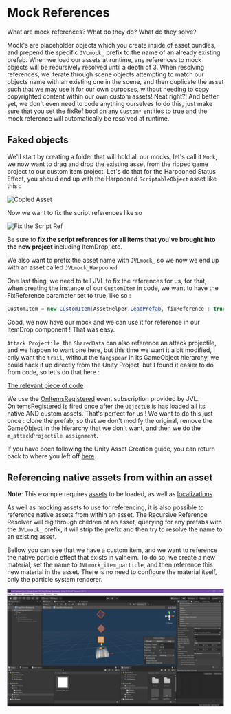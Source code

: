 ﻿# Mock References

What are mock references? What do they do? What do they solve?

Mock's are placeholder objects which you create inside of asset bundles, and prepend the specific `JVLmock_` prefix to the name of an already existing prefab. When we load our assets at runtime, any references to mock objects will be recursively resolved until a depth of 3. When resolving references, we iterate through scene objects attempting to match our objects name with an existing one in the scene, and then duplicate the asset such that we may use it for our own purposes, without needing to copy copyrighted content within our own custom assets! Neat right?! And better yet, we don't even need to code anything ourselves to do this, just make sure that you set the fixRef bool on any `Custom*` entities to true and the mock reference will automatically be resolved at runtime.

## Faked objects
We'll start by creating a folder that will hold all our mocks, let's call it `Mock`, we now want to drag and drop the existing asset from the ripped game project to our custom item project. Let's do that for the Harpooned Status Effect, you should end up with the Harpooned `ScriptableObject` asset like this :
 
![Copied Asset](https://i.imgur.com/sS7rsTP.png)

Now we want to fix the script references like so

![Fix the Script Ref](https://i.imgur.com/IFUpPuN.png)

Be sure to **fix the script references for all items that you've brought into the new project** including ItemDrop, etc.

We also want to prefix the asset name with `JVLmock_` so we now we end up with an asset called `JVLmock_Harpooned`

One last thing, we need to tell JVL to fix the references for us, for that, when creating the instance of our `CustomItem` in code, we want to have the FixReference parameter set to true, like so : 

```cs
CustomItem = new CustomItem(AssetHelper.LeadPrefab, fixReference : true);
```

Good, we now have our mock and we can use it for reference in our ItemDrop component ! That was easy.

`Attack Projectile`, the `SharedData` can also reference an attack projectile, and we happen to want one here, but this time we want it a bit modified, I only want the `trail`, without the `fangspear` in its GameObject hierarchy, we could hack it up directly from the Unity Project, but I found it easier to do from code, so let's do that here :

[The relevant piece of code](https://github.com/xiaoxiao921/Lead/blob/master/Lead/Util/AssetHelper.cs#L28)

We use the [OnItemsRegistered](xref:Jotunn.Managers.ItemManager.OnItemsRegistered) event subscription provided by JVL. OnItemsRegistered is fired once after the `ObjectDB` is has loaded all its native AND custom assets. That's perfect for us ! We want to do this just once : clone the prefab, so that we don't modify the original, remove the GameObject in the hierarchy that we don't want, and then we do the `m_attackProjectile assignment`.

If you have been following the Unity Asset Creation guide, you can return back to where you left off [here](asset-creation.md#assetbundle).

## Referencing native assets from within an asset

**Note**: This example requires [assets](asset-loading.md) to be loaded, as well as [localizations](localization.md).

As well as mocking assets to use for referencing, it is also possible to reference native assets from within an asset. The Recursive Reference Resolver will dig through children of an asset, querying for any prefabs with the `JVLmock_` prefix, it will strip the prefix and then try to resolve the name to an existing asset.

Bellow you can see that we have a custom item, and we want to reference the native particle effect that exists in valheim. To do so, we create a new material, set the name to `JVLmock_item_particle`, and then reference this new material in the asset. There is no need to configure the material itself, only the particle system renderer.

![Asset Mock Reference](../../images/data/assetMockReference.png)
